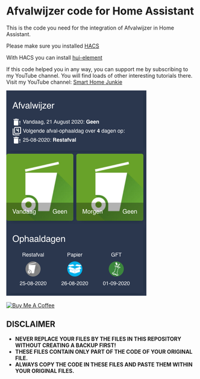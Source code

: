 # Afvalwijzer code for Home Assistant
This is the code you need for the integration of Afvalwijzer in Home Assistant. 

Please make sure you installed [HACS](https://www.youtube.com/watch?v=hdbYf36lfOc)

With HACS you can install [hui-element](https://github.com/thomasloven/lovelace-hui-element) 

If this code helped you in any way, you can support me by subscribing to my YouTube channel. You will find loads of other interesting tutorials there.
Visit my YouTube channel: [Smart Home Junkie](https://www.youtube.com/channel/UCVtQ4AOSmCFUuvixddYiSxw)

![](screenshot.png?raw=true)

<a href="https://www.buymeacoffee.com/smarthomejunkie" target="_blank"><img src="https://cdn.buymeacoffee.com/buttons/default-blue.png" alt="Buy Me A Coffee" height="51" width="217" ></a>

## DISCLAIMER
* **NEVER REPLACE YOUR FILES BY THE FILES IN THIS REPOSITORY WITHOUT CREATING A BACKUP FIRST!**
* **THESE FILES CONTAIN ONLY PART OF THE CODE OF YOUR ORIGINAL FILE.**
* **ALWAYS COPY THE CODE IN THESE FILES AND PASTE THEM WITHIN YOUR ORIGINAL FILES.**